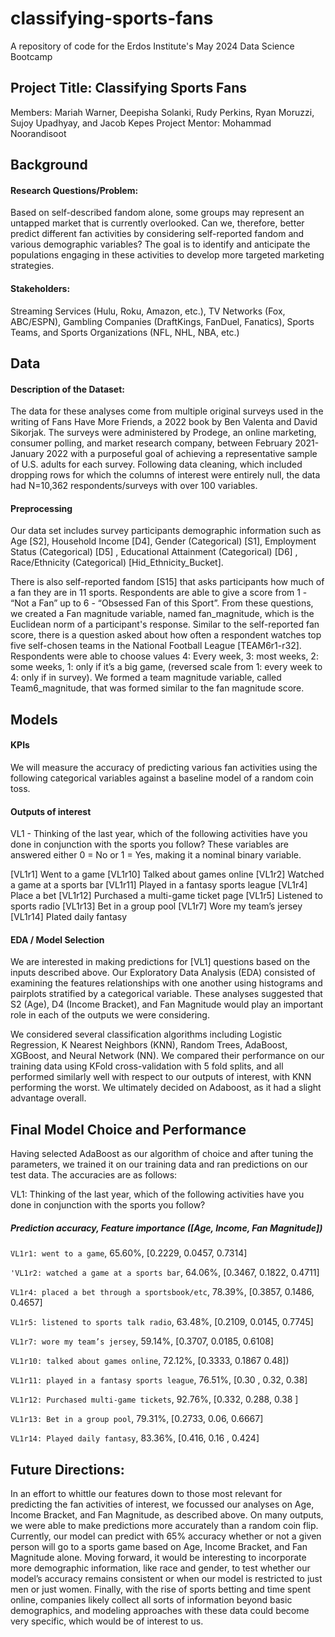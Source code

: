 # classifying-sports-fans

A repository of code for the Erdos Institute's May 2024 Data Science Bootcamp

## **Project Title: Classifying Sports Fans**
Members: Mariah Warner, Deepisha Solanki, Rudy Perkins, Ryan Moruzzi, Sujoy Upadhyay, and Jacob Kepes
Project Mentor: Mohammad Noorandisoot

## Background 
#### Research Questions/Problem: 
Based on self-described fandom alone, some groups may represent an untapped market that is currently overlooked. Can we, therefore, better predict different fan activities by considering self-reported fandom and various demographic variables? The goal is to identify and anticipate the populations engaging in these activities to develop more targeted marketing strategies.

#### Stakeholders:
Streaming Services (Hulu, Roku, Amazon, etc.), TV Networks (Fox, ABC/ESPN), Gambling Companies (DraftKings, FanDuel, Fanatics), Sports Teams, and Sports Organizations (NFL, NHL, NBA, etc.) 

## Data
#### Description of the Dataset: 
The data for these analyses come from multiple original surveys used in the writing of Fans Have More Friends, a 2022 book by Ben Valenta and David Sikorjak. The surveys were administered by Prodege, an online marketing, consumer polling, and market research company, between February 2021-January 2022 with a purposeful goal of achieving a representative sample of U.S. adults for each survey. Following data cleaning, which included dropping rows for which the columns of interest were entirely null, the data had N=10,362 respondents/surveys with over 100 variables.

#### Preprocessing
Our data set includes survey participants demographic information such as Age [S2], Household Income [D4], Gender (Categorical) [S1], Employment Status (Categorical) [D5] , Educational Attainment (Categorical) [D6] , Race/Ethnicity (Categorical) [Hid_Ethnicity_Bucket]. 

There is also self-reported fandom [S15] that asks participants how much of a fan they are in 11 sports. Respondents are able to give a score from 1 - “Not a Fan” up to 6 - “Obsessed Fan of this Sport”. From these questions, we created a Fan magnitude variable, named fan_magnitude, which is the Euclidean norm of a participant's response.
Similar to the self-reported fan score, there is a question asked about how often a respondent watches top five self-chosen teams in the National Football League [TEAM6r1-r32]. Respondents were able to choose values 4: Every week, 3: most weeks, 2: some weeks, 1: only if it’s a big game, (reversed scale from 1: every week to 4: only if in survey). We formed a team magnitude variable, called Team6_magnitude, that was formed similar to the fan magnitude score. 

## Models
#### KPIs
We will measure the accuracy of predicting various fan activities using the following categorical variables against a baseline model of a random coin toss. 

#### Outputs of interest
VL1 - Thinking of the last year, which of the following activities have you done in conjunction with the sports you follow? These variables are answered either 0 = No or 1 =  Yes, making it a nominal binary variable.

[VL1r1] Went to a game 
[VL1r10] Talked about games online
[VL1r2] Watched a game at a sports bar
[VL1r11] Played in a fantasy sports league
[VL1r4] Place a bet
[VL1r12] Purchased a multi-game ticket page
[VL1r5] Listened to sports radio
[VL1r13] Bet in a group pool
[VL1r7] Wore my team’s jersey
[VL1r14] Plated daily fantasy

#### EDA / Model Selection
We are interested in making predictions for [VL1] questions based on the inputs described above. Our Exploratory Data Analysis (EDA) consisted of examining the features relationships with one another using histograms and pairplots stratified by a categorical variable. These analyses suggested that S2 (Age), D4 (Income Bracket), and Fan Magnitude would play an important role in each of the outputs we were considering.

We considered several classification algorithms including Logistic Regression, K Nearest Neighbors (KNN), Random Trees, AdaBoost, XGBoost, and Neural Network (NN). We compared their performance on our training data using KFold cross-validation with 5 fold splits, and all performed similarly well with respect to our outputs of interest, with KNN performing the worst. We ultimately decided on Adaboost, as it had a slight advantage overall. 

## Final Model Choice and Performance
Having selected AdaBoost as our algorithm of choice and after tuning the parameters, we trained it on our training data and ran predictions on our test data. The accuracies are as follows:

VL1: Thinking of the last year, which of the following activities have you done in conjunction with the sports you follow?

##### Prediction accuracy, Feature importance ([Age, Income, Fan Magnitude])

`VL1r1: went to a game`, 65.60%, [0.2229, 0.0457, 0.7314]

`'VL1r2: watched a game at a sports bar`, 64.06%, [0.3467, 0.1822, 0.4711]

`VL1r4: placed a bet through a sportsbook/etc`, 78.39%, [0.3857, 0.1486, 0.4657]

`VL1r5: listened to sports talk radio`, 63.48%, [0.2109, 0.0145, 0.7745]

`VL1r7: wore my team’s jersey`, 59.14%, [0.3707, 0.0185, 0.6108]

`VL1r10: talked about games online`, 72.12%, [0.3333, 0.1867 0.48])

`VL1r11: played in a fantasy sports league`, 76.51%, [0.30 , 0.32, 0.38]

`VL1r12: Purchased multi-game tickets`, 92.76%, [0.332, 0.288, 0.38 ]

`VL1r13: Bet in a group pool`, 79.31%, [0.2733, 0.06, 0.6667]

`VL1r14: Played daily fantasy`, 83.36%, [0.416, 0.16 , 0.424]

## Future Directions:
In an effort to whittle our features down to those most relevant for predicting the fan activities of interest, we focussed our analyses on Age, Income Bracket, and Fan Magnitude, as described above. On many outputs, we were able to make predictions more accurately than a random coin flip. Currently, our model can predict with 65% accuracy whether or not a given person will go to a sports game based on Age, Income Bracket, and Fan Magnitude alone. Moving forward, it would be interesting to incorporate more demographic information, like race and gender, to test whether our model’s accuracy remains consistent or when our model is restricted to just men or just women. Finally, with the rise of sports betting and time spent online, companies likely collect all sorts of information beyond basic demographics, and modeling approaches with these data could become very specific, which would be of interest to us.


